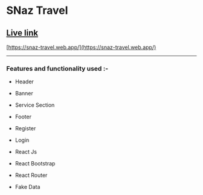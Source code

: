 # SNaz Travel

## [Live link](https://snaz-travel.web.app/)
[https://snaz-travel.web.app/](https://snaz-travel.web.app/)

--------------
### Features and functionality used :-

* Header

* Banner

* Service Section

* Footer

* Register

* Login

* React Js

* React Bootstrap

* React Router

* Fake Data 
